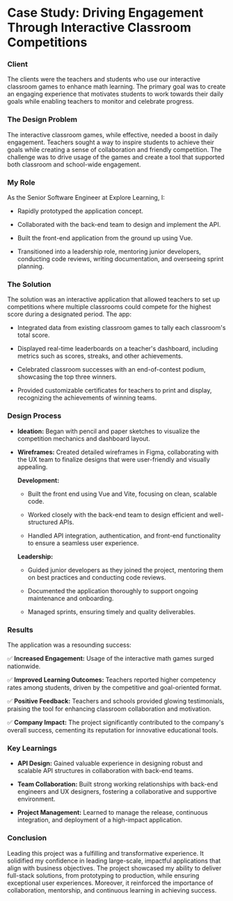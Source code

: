 # Case Study: Driving Engagement Through Interactive Classroom Competitions

### Client
The clients were the teachers and students who use our interactive
classroom games to enhance math learning. The primary goal was to create
an engaging experience that motivates students to work towards their
daily goals while enabling teachers to monitor and celebrate progress.

### The Design Problem
The interactive classroom games, while effective, needed a boost in
daily engagement. Teachers sought a way to inspire students to achieve
their goals while creating a sense of collaboration and friendly
competition. The challenge was to drive usage of the games and create a
tool that supported both classroom and school-wide engagement.

### My Role
As the Senior Software Engineer at Explore Learning, I:

- Rapidly prototyped the application concept.

- Collaborated with the back-end team to design and implement the API.

- Built the front-end application from the ground up using Vue.

- Transitioned into a leadership role, mentoring junior developers, conducting code reviews, writing documentation, and overseeing sprint planning.

### The Solution
The solution was an interactive application that allowed teachers to set
up competitions where multiple classrooms could compete for the highest
score during a designated period. The app:

- Integrated data from existing classroom games to tally each
classroom's total score.

- Displayed real-time leaderboards on a teacher's dashboard,
including metrics such as scores, streaks, and other achievements.

- Celebrated classroom successes with an end-of-contest podium, showcasing
the top three winners.

- Provided customizable certificates for teachers to print and display,
recognizing the achievements of winning teams.

### Design Process

-   **Ideation:** Began with pencil and paper sketches to visualize the
    competition mechanics and dashboard layout.

-   **Wireframes:** Created detailed wireframes in Figma, collaborating
    with the UX team to finalize designs that were user-friendly and
    visually appealing.
    
    **Development:**
    
    -   Built the front end using Vue and Vite, focusing on clean,
        scalable code.

    -   Worked closely with the back-end team to design efficient and
        well-structured APIs.

    -   Handled API integration, authentication, and front-end
        functionality to ensure a seamless user experience.
    
    **Leadership:**
    
    -   Guided junior developers as they joined the project, mentoring
        them on best practices and conducting code reviews.

    -   Documented the application thoroughly to support ongoing
        maintenance and onboarding.

    -   Managed sprints, ensuring timely and quality deliverables.

### Results
The application was a resounding success:

✅   **Increased Engagement:** Usage of the interactive math games surged
    nationwide.

✅   **Improved Learning Outcomes:** Teachers reported higher competency
    rates among students, driven by the competitive and goal-oriented
    format.

✅   **Positive Feedback:** Teachers and schools provided glowing
    testimonials, praising the tool for enhancing classroom
    collaboration and motivation.

✅   **Company Impact:** The project significantly contributed to the
    company's overall success, cementing its reputation for
    innovative educational tools.

### Key Learnings

-   **API Design:** Gained valuable experience in designing robust and
    scalable API structures in collaboration with back-end teams.

-   **Team Collaboration:** Built strong working relationships with
    back-end engineers and UX designers, fostering a collaborative and
    supportive environment.

-   **Project Management:** Learned to manage the release, continuous
    integration, and deployment of a high-impact application.

### Conclusion
Leading this project was a fulfilling and transformative experience. It
solidified my confidence in leading large-scale, impactful applications
that align with business objectives. The project showcased my ability to
deliver full-stack solutions, from prototyping to production, while
ensuring exceptional user experiences. Moreover, it reinforced the
importance of collaboration, mentorship, and continuous learning in
achieving success.